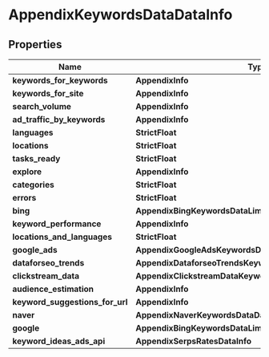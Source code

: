 # AppendixKeywordsDataDataInfo


## Properties

| Name | Type | Description | Notes |
|------------ | ------------- | ------------- | -------------|
**keywords_for_keywords** | **AppendixInfo** |  |[optional]|
**keywords_for_site** | **AppendixInfo** |  |[optional]|
**search_volume** | **AppendixInfo** |  |[optional]|
**ad_traffic_by_keywords** | **AppendixInfo** |  |[optional]|
**languages** | **StrictFloat** |  |[optional]|
**locations** | **StrictFloat** |  |[optional]|
**tasks_ready** | **StrictFloat** |  |[optional]|
**explore** | **AppendixInfo** |  |[optional]|
**categories** | **StrictFloat** |  |[optional]|
**errors** | **StrictFloat** |  |[optional]|
**bing** | **AppendixBingKeywordsDataLimitsRatesDataInfo** |  |[optional]|
**keyword_performance** | **AppendixInfo** |  |[optional]|
**locations_and_languages** | **StrictFloat** |  |[optional]|
**google_ads** | **AppendixGoogleAdsKeywordsDataLimitsRatesDataInfo** |  |[optional]|
**dataforseo_trends** | **AppendixDataforseoTrendsKeywordsDataLimitsRatesDataInfo** |  |[optional]|
**clickstream_data** | **AppendixClickstreamDataKeywordsDataLimitsRatesDataInfo** |  |[optional]|
**audience_estimation** | **AppendixInfo** |  |[optional]|
**keyword_suggestions_for_url** | **AppendixInfo** |  |[optional]|
**naver** | **AppendixNaverKeywordsDataDataInfo** |  |[optional]|
**google** | **AppendixBingKeywordsDataLimitsRatesDataInfo** |  |[optional]|
**keyword_ideas_ads_api** | **AppendixSerpsRatesDataInfo** |  |[optional]|